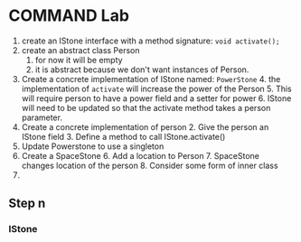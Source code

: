 # COMMAND Lab

1. create an IStone interface with a method signature: ```void activate();```
2. create an abstract class Person
   1. for now it will be empty
   1. it is abstract because we don't want instances of Person.
3. Create a concrete implementation of IStone named: ```PowerStone```
   4. the implementation of ```activate``` will increase the power of the Person
   5. This will require person to have a power field and a setter for power
   6. IStone will need to be updated so that the activate method takes a person parameter.
1. Create a concrete implementation of person
   2. Give the person an IStone field
   3. Define a method to call IStone.activate()
4. Update Powerstone to use a singleton
5. Create a SpaceStone
   6. Add a location to Person
   7. SpaceStone changes location of the person
   8. Consider some form of inner class
9. 
 ## Step n
   ### IStone
      
